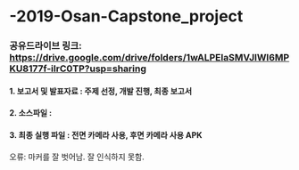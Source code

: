 # -2019-Osan-Capstone_project


### 공유드라이브 링크: https://drive.google.com/drive/folders/1wALPEIaSMVJlWI6MPKU8177f-ilrC0TP?usp=sharing

#### 1. 보고서 및 발표자료 : 주제 선정, 개발 진행, 최종 보고서


#### 2. 소스파일 : 


#### 3. 최종 실행 파일 : 전면 카메라 사용, 후면 카메라 사용 APK

오류: 마커를 잘 벗어남. 잘 인식하지 못함. 
